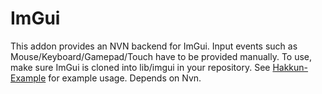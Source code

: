 # ImGui

This addon provides an NVN backend for ImGui. Input events such as Mouse/Keyboard/Gamepad/Touch have to be provided manually. To use, make sure ImGui is cloned into lib/imgui in your repository. See [Hakkun-Example](https://github.com/fruityloops1/Hakkun-Example) for example usage. 
Depends on Nvn.